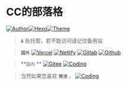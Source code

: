 # CC的部落格

<a href="https://ccknbc.github.io"><img alt="Author" src="https://img.shields.io/badge/Author-CCKNBC-blur"/></a><a href="https://hexo.io"><img alt="Hexo" src="https://img.shields.io/badge/HEXO-5.1.0-0e83c"/></a><a href="https://github.com/jerryc127/hexo-theme-butterfly"><img alt="Theme" src="https://img.shields.io/badge/Theme-Butterfly 3.1.0 RC1-0e83c"/></a>

> **`6`** 处托管，若不能访问请记住备用站

> **`国外`**  <a href="https://ccknbc.now.sh/"><img alt="Vercel" src="https://img.shields.io/badge/Host-Vercle-0e83c"/></a>&nbsp;<a href="https://ccknbc.netlify.app/"><img alt="Netlify" src="https://img.shields.io/badge/Host-Netlify-0e83c"/></a>&nbsp;<a href="https://ccknbc.gitlab.io/"><img alt="Gitlab" src="https://img.shields.io/badge/Host-Gitee-0e83c"/></a>&nbsp;<a href="https://ccknbc.github.io/"><img alt="Github" src="https://img.shields.io/badge/Host-Gitee-0e83c"/></a>  

>  **`国内` ** <a href="https://ccknbc.gitee.io/"><img alt="Gitee" src="https://img.shields.io/badge/Host-Gitee(推荐)-0e83c"/></a>&nbsp;<a href="https://y0znz6.coding-pages.com/"><img alt="Coding" src="https://img.shields.io/badge/Host-Coding-0e83c"/></a>

> 当然如果您喜欢 **`简洁`** ， <a href="https://8dx09s.coding-pages.com"><img alt="Coding" src="https://img.shields.io/badge/点击前往-简约站-0e83c"/></a>







